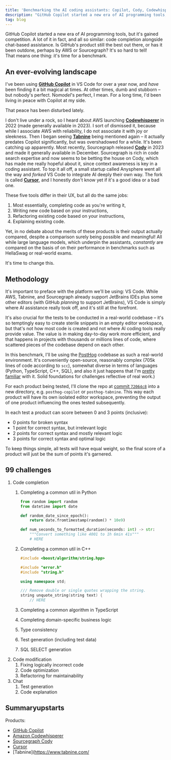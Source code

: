 ```yaml
---
title: 'Benchmarking the AI coding assistants: Copilot, Cody, Codewhisperer, Cursor, and Tabnine tested'
description: "GitHub Copilot started a new era of AI programming tools, but it's gained competition. A lot of it in fact, and all so similar: code completion alongside chat-based assistance. Is GitHub's product still the best out there, or has it been outdone, perhaps by AWS or Sourcegraph? It's so hard to tell! That means one thing: it's time for a benchmark."
tag: blog
---
```


GitHub Copilot started a new era of AI programming tools, but it's gained competition. A lot of it in fact, and all so similar: code completion alongside chat-based assistance. Is GitHub's product still the best out there, or has it been outdone, perhaps by AWS or Sourcegraph? It's so hard to tell! That means one thing: it's time for a benchmark.

## An ever-evolving landscape

I've been using **[GitHub Copilot](https://github.com/features/copilot)** in VS Code for over a year now, and _have_ been finding it a bit magical at times. At other times, dumb and stubborn – but nobody's perfect. No<i>model</i>'s perfect, I mean. For a long time, I'd been living in peace with Copilot at my side.

That peace has been disturbed lately.

I don't live under a rock, so I heard about AWS launching **[Codewhisperer](https://aws.amazon.com/codewhisperer/)** in 2022 (made generally available in 2023). I sort of dismissed it, because while I associate AWS with reliability, I do not associate it with joy or sleekness.
Then I began seeing **[Tabnine](https://www.tabnine.com/)** being mentioned again – it actually predates Copilot significantly, but was overshadowed for a while. It's been catching up apparently.
Most recently, Sourcegraph released **[Cody](https://about.sourcegraph.com/cody)** in 2023 and made it generally available in December. Sourcegraph is rich in code search expertise and now seems to be betting the house on Cody, which has made me really hopeful about it, since context awareness is key in a coding assistant.
To top it all off, a small startup called Anysphere went all the way and _forked_ VS Code to integrate AI deeply their own way. The fork is called **[Cursor](https://cursor.sh/)**, and I honestly don't know yet if it's a good idea or a bad one.

These five tools differ in their UX, but all do the same jobs:

1. Most essentially, completing code as you're writing it,
1. Writing new code based on your instructions,
1. Refactoring existing code based on your instructions,
1. Explaining existing code.

Yet, in no debate about the merits of these products is their output actually compared, despite a comparison surely being possible and meaningful! All while large language models, which underpin the assistants, _constantly_ are compared on the basis of on their performance in benchmarks such as HellaSwag or real-world exams.

It's time to change this.

## Methodology

It's important to preface with the platform we'll be using: VS Code. While AWS, Tabnine, and Sourcegraph already support JetBrains IDEs plus some other editors (with GitHub _planning_ to support JetBrains), VS Code is simply where AI assistance really took off, and it's still at the forefront.

It's also crucial for the tests to be conducted in a real-world codebase – it's so temptingly easy to create sterile snippets in an empty editor workspace, but that's not how most code is created and not where AI coding tools really provide value. The value is in making day-to-day work more efficient, and that happens in projects with thousands or millions lines of code, where scattered pieces of the codebase depend on each other.

In this benchmark, I'll be using the [PostHog](https://github.com/PostHog/posthog) codebase as such a real-world environment. It's conveniently open-source, reasonably complex (705k lines of code according to `scc`), somewhat diverse in terms of languages (Python, TypeScript, C++, SQL), and also it just happens that I'm [pretty familiar](https://posthog.com/community/profiles/124) with it. Solid foundations for challenges reflective of real work.)

For each product being tested, I'll clone the repo at [commit `72064c8`](https://github.com/PostHog/posthog/tree/72064c8b42f8cf6ebaf50a2576ace151a0442f95) into a new directory, e.g. `posthog-copilot` or `posthog-tabnine`. This way each product will have its own isolated editor workspace, preventing the output of one product influencing the ones tested subsequently.

In each test a product can score between 0 and 3 points (inclusive):

- 0 points for broken syntax
- 1 point for correct syntax, but irrelevant logic
- 2 points for correct syntax and mostly relevant logic
- 3 points for correct syntax and optimal logic

To keep things simple, all tests will have equal weight, so the final score of a product will just be the sum of points it's garnered.

## 99 challenges

1. Code completion
    1. Completing a common util in Python
        ```python utils.py
        from random import random
        from datetime import date

        def random_date_since_epoch():
            return date.fromtimestamp(random() * 10e9)

        def num_seconds_to_formatted_duration(seconds: int) -> str:
            """Convert something like 4001 to 1h 6min 41s"""
            # HERE
        ```
    1. Completing a common util in C++
        ```cpp utils.cpp
        #include <boost/algorithm/string.hpp>

        #include "error.h"
        #include "string.h"

        using namespace std;

        /// Remove double or single quotes wrapping the string.
        string unquote_string(string text) {
            // HERE
        ```
    2. Completing a common algorithm in TypeScript

    3. Completing domain-specific business logic
    4. Type consistency
    5. Test generation (including test data)
    6. SQL SELECT generation
2. Code modification
    1. Fixing logically incorrect code
    2. Code optimization
    3. Refactoring for maintainability
3. Chat
    1. Test generation
    2. Code explanation

## Summaryupstarts



Products:

- [GitHub Copilot](https://github.com/features/copilot)
- [Amazon Codewhisperer](https://aws.amazon.com/codewhisperer/)
- [Sourcegraph Cody](https://about.sourcegraph.com/cody)
- [Cursor](https://cursor.sh/)
- [Tabnine](https://www.tabnine.com/
